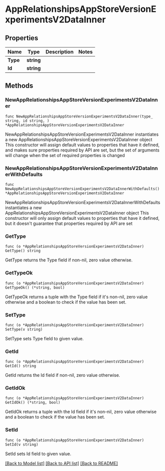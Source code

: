 # AppRelationshipsAppStoreVersionExperimentsV2DataInner

## Properties

Name | Type | Description | Notes
------------ | ------------- | ------------- | -------------
**Type** | **string** |  | 
**Id** | **string** |  | 

## Methods

### NewAppRelationshipsAppStoreVersionExperimentsV2DataInner

`func NewAppRelationshipsAppStoreVersionExperimentsV2DataInner(type_ string, id string, ) *AppRelationshipsAppStoreVersionExperimentsV2DataInner`

NewAppRelationshipsAppStoreVersionExperimentsV2DataInner instantiates a new AppRelationshipsAppStoreVersionExperimentsV2DataInner object
This constructor will assign default values to properties that have it defined,
and makes sure properties required by API are set, but the set of arguments
will change when the set of required properties is changed

### NewAppRelationshipsAppStoreVersionExperimentsV2DataInnerWithDefaults

`func NewAppRelationshipsAppStoreVersionExperimentsV2DataInnerWithDefaults() *AppRelationshipsAppStoreVersionExperimentsV2DataInner`

NewAppRelationshipsAppStoreVersionExperimentsV2DataInnerWithDefaults instantiates a new AppRelationshipsAppStoreVersionExperimentsV2DataInner object
This constructor will only assign default values to properties that have it defined,
but it doesn't guarantee that properties required by API are set

### GetType

`func (o *AppRelationshipsAppStoreVersionExperimentsV2DataInner) GetType() string`

GetType returns the Type field if non-nil, zero value otherwise.

### GetTypeOk

`func (o *AppRelationshipsAppStoreVersionExperimentsV2DataInner) GetTypeOk() (*string, bool)`

GetTypeOk returns a tuple with the Type field if it's non-nil, zero value otherwise
and a boolean to check if the value has been set.

### SetType

`func (o *AppRelationshipsAppStoreVersionExperimentsV2DataInner) SetType(v string)`

SetType sets Type field to given value.


### GetId

`func (o *AppRelationshipsAppStoreVersionExperimentsV2DataInner) GetId() string`

GetId returns the Id field if non-nil, zero value otherwise.

### GetIdOk

`func (o *AppRelationshipsAppStoreVersionExperimentsV2DataInner) GetIdOk() (*string, bool)`

GetIdOk returns a tuple with the Id field if it's non-nil, zero value otherwise
and a boolean to check if the value has been set.

### SetId

`func (o *AppRelationshipsAppStoreVersionExperimentsV2DataInner) SetId(v string)`

SetId sets Id field to given value.



[[Back to Model list]](../README.md#documentation-for-models) [[Back to API list]](../README.md#documentation-for-api-endpoints) [[Back to README]](../README.md)


